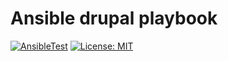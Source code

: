# Ansible drupal playbook
[![AnsibleTest](https://github.com/spy86/ansible-drupal/actions/workflows/main.yml/badge.svg)](https://github.com/spy86/ansible-drupal/actions/workflows/main.yml) [![License: MIT](https://img.shields.io/badge/License-MIT-yellow.svg)](https://opensource.org/licenses/MIT)
